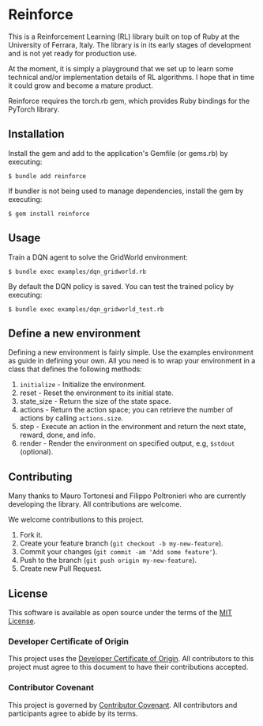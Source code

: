 # Reinforce

This is a Reinforcement Learning (RL) library built on top of Ruby at the University of Ferrara, Italy. 
The library is in its early stages of development and is not yet ready for production use. 

At the moment, it is simply a playground that we set up to learn some technical and/or implementation details of RL algorithms. I hope that in time it could grow and become a mature product.

Reinforce requires the torch.rb gem, which provides Ruby bindings for the PyTorch library. 


## Installation

Install the gem and add to the application's Gemfile (or gems.rb) by executing:

    $ bundle add reinforce

If bundler is not being used to manage dependencies, install the gem by executing:

    $ gem install reinforce


## Usage

Train a DQN agent to solve the GridWorld environment:
    
    $ bundle exec examples/dqn_gridworld.rb

By default the DQN policy is saved. You can test the trained policy by executing:

    $ bundle exec examples/dqn_gridworld_test.rb

## Define a new environment

Defining a new environment is fairly simple. Use the examples environment as guide in defining your own.
All you need is to wrap your environment in a class that defines the following methods:
1. `initialize` - Initialize the environment.
2. reset - Reset the environment to its initial state.
3. state_size - Return the size of the state space.
4. actions - Return the action space; you can retrieve the number of actions by calling `actions.size`.
5. step - Execute an action in the environment and return the next state, reward, done, and info.
6. render - Render the environment on specified output, e.g, `$stdout` (optional).

## Contributing

Many thanks to Mauro Tortonesi and Filippo Poltronieri who are currently developing the library.
All contributions are welcome.

We welcome contributions to this project.

1.  Fork it.
2.  Create your feature branch (`git checkout -b my-new-feature`).
3.  Commit your changes (`git commit -am 'Add some feature'`).
4.  Push to the branch (`git push origin my-new-feature`).
5.  Create new Pull Request.

## License

This software is available as open source under the terms of the [MIT License](https://opensource.org/licenses/MIT).

### Developer Certificate of Origin

This project uses the [Developer Certificate of Origin](https://developercertificate.org/). All contributors to this project must agree to this document to have their contributions accepted.

### Contributor Covenant

This project is governed by [Contributor Covenant](https://www.contributor-covenant.org/). All contributors and participants agree to abide by its terms.


